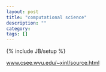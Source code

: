 ```yaml
---
layout: post
title: "computational science"
description: ""
category: 
tags: []
---
```

{% include JB/setup %}

www.csee.wvu.edu/~xinl/source.html
